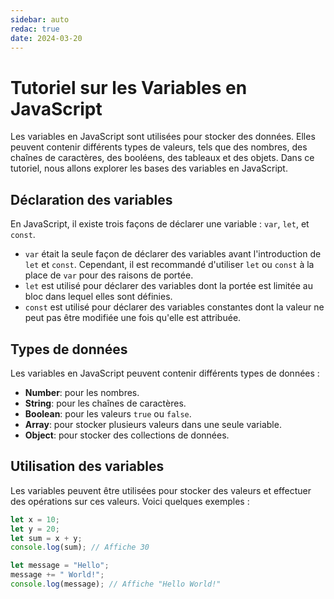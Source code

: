 ```yaml
---
sidebar: auto
redac: true
date: 2024-03-20
---
```


# Tutoriel sur les Variables en JavaScript

Les variables en JavaScript sont utilisées pour stocker des données. Elles peuvent contenir différents types de valeurs, tels que des nombres, des chaînes de caractères, des booléens, des tableaux et des objets. Dans ce tutoriel, nous allons explorer les bases des variables en JavaScript.

## Déclaration des variables

En JavaScript, il existe trois façons de déclarer une variable : `var`, `let`, et `const`.

- `var` était la seule façon de déclarer des variables avant l'introduction de `let` et `const`. Cependant, il est recommandé d'utiliser `let` ou `const` à la place de `var` pour des raisons de portée.
- `let` est utilisé pour déclarer des variables dont la portée est limitée au bloc dans lequel elles sont définies.
- `const` est utilisé pour déclarer des variables constantes dont la valeur ne peut pas être modifiée une fois qu'elle est attribuée.

## Types de données

Les variables en JavaScript peuvent contenir différents types de données :

- **Number**: pour les nombres.
- **String**: pour les chaînes de caractères.
- **Boolean**: pour les valeurs `true` ou `false`.
- **Array**: pour stocker plusieurs valeurs dans une seule variable.
- **Object**: pour stocker des collections de données.

## Utilisation des variables

Les variables peuvent être utilisées pour stocker des valeurs et effectuer des opérations sur ces valeurs. Voici quelques exemples :

```javascript
let x = 10;
let y = 20;
let sum = x + y;
console.log(sum); // Affiche 30

let message = "Hello";
message += " World!";
console.log(message); // Affiche "Hello World!"